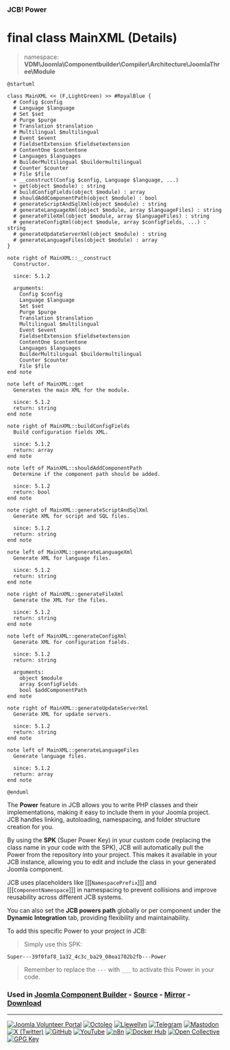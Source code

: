 ### JCB! Power
# final class MainXML (Details)
> namespace: **VDM\Joomla\Componentbuilder\Compiler\Architecture\JoomlaThree\Module**

```uml
@startuml

class MainXML << (F,LightGreen) >> #RoyalBlue {
  # Config $config
  # Language $language
  # Set $set
  # Purge $purge
  # Translation $translation
  # Multilingual $multilingual
  # Event $event
  # FieldsetExtension $fieldsetextension
  # ContentOne $contentone
  # Languages $languages
  # BuilderMultilingual $buildermultilingual
  # Counter $counter
  # File $file
  + __construct(Config $config, Language $language, ...)
  + get(object $module) : string
  # buildConfigFields(object $module) : array
  # shouldAddComponentPath(object $module) : bool
  # generateScriptAndSqlXml(object $module) : string
  # generateLanguageXml(object $module, array $languageFiles) : string
  # generateFileXml(object $module, array $languageFiles) : string
  # generateConfigXml(object $module, array $configFields, ...) : string
  # generateUpdateServerXml(object $module) : string
  # generateLanguageFiles(object $module) : array
}

note right of MainXML::__construct
  Constructor.

  since: 5.1.2
  
  arguments:
    Config $config
    Language $language
    Set $set
    Purge $purge
    Translation $translation
    Multilingual $multilingual
    Event $event
    FieldsetExtension $fieldsetextension
    ContentOne $contentone
    Languages $languages
    BuilderMultilingual $buildermultilingual
    Counter $counter
    File $file
end note

note left of MainXML::get
  Generates the main XML for the module.

  since: 5.1.2
  return: string
end note

note right of MainXML::buildConfigFields
  Build configuration fields XML.

  since: 5.1.2
  return: array
end note

note left of MainXML::shouldAddComponentPath
  Determine if the component path should be added.

  since: 5.1.2
  return: bool
end note

note right of MainXML::generateScriptAndSqlXml
  Generate XML for script and SQL files.

  since: 5.1.2
  return: string
end note

note left of MainXML::generateLanguageXml
  Generate XML for language files.

  since: 5.1.2
  return: string
end note

note right of MainXML::generateFileXml
  Generate the XML for the files.

  since: 5.1.2
  return: string
end note

note left of MainXML::generateConfigXml
  Generate XML for configuration fields.

  since: 5.1.2
  return: string
  
  arguments:
    object $module
    array $configFields
    bool $addComponentPath
end note

note right of MainXML::generateUpdateServerXml
  Generate XML for update servers.

  since: 5.1.2
  return: string
end note

note left of MainXML::generateLanguageFiles
  Generate language files.

  since: 5.1.2
  return: array
end note

@enduml
```

The **Power** feature in JCB allows you to write PHP classes and their implementations,
making it easy to include them in your Joomla project. JCB handles linking, autoloading,
namespacing, and folder structure creation for you.

By using the **SPK** (Super Power Key) in your custom code (replacing the class name
in your code with the SPK), JCB will automatically pull the Power from the repository
into your project. This makes it available in your JCB instance, allowing you to edit
and include the class in your generated Joomla component.

JCB uses placeholders like [[[`NamespacePrefix`]]] and [[[`ComponentNamespace`]]] in
namespacing to prevent collisions and improve reusability across different JCB systems.

You can also set the **JCB powers path** globally or per component under the
**Dynamic Integration** tab, providing flexibility and maintainability.

To add this specific Power to your project in JCB:

> Simply use this SPK:
```
Super---39f0faf8_1a32_4c3c_ba29_08ea1702b2fb---Power
```
> Remember to replace the `---` with `___` to activate this Power in your code.

### Used in [Joomla Component Builder](https://www.joomlacomponentbuilder.com) - [Source](https://git.vdm.dev/joomla/Component-Builder) - [Mirror](https://github.com/vdm-io/Joomla-Component-Builder) - [Download](https://git.vdm.dev/joomla/pkg-component-builder/releases)

---
[![Joomla Volunteer Portal](https://img.shields.io/badge/-Joomla-gold?logo=joomla)](https://volunteers.joomla.org/joomlers/1396-llewellyn-van-der-merwe "Join Llewellyn on the Joomla Volunteer Portal: Shaping the Future Together!") [![Octoleo](https://img.shields.io/badge/-Octoleo-black?logo=linux)](https://git.vdm.dev/octoleo "--quiet") [![Llewellyn](https://img.shields.io/badge/-Llewellyn-ffffff?logo=gitea)](https://git.vdm.dev/Llewellyn "Collaborate and Innovate with Llewellyn on Git: Building a Better Code Future!") [![Telegram](https://img.shields.io/badge/-Telegram-blue?logo=telegram)](https://t.me/Joomla_component_builder "Join Llewellyn and the Community on Telegram: Building Joomla Components Together!") [![Mastodon](https://img.shields.io/badge/-Mastodon-9e9eec?logo=mastodon)](https://joomla.social/@llewellyn "Connect and Engage with Llewellyn on Joomla Social: Empowering Communities, One Post at a Time!") [![X (Twitter)](https://img.shields.io/badge/-X-black?logo=x)](https://x.com/llewellynvdm "Join the Conversation with Llewellyn on X: Where Ideas Take Flight!") [![GitHub](https://img.shields.io/badge/-GitHub-181717?logo=github)](https://github.com/Llewellynvdm "Build, Innovate, and Thrive with Llewellyn on GitHub: Turning Ideas into Impact!") [![YouTube](https://img.shields.io/badge/-YouTube-ff0000?logo=youtube)](https://www.youtube.com/@OctoYou "Explore, Learn, and Create with Llewellyn on YouTube: Your Gateway to Inspiration!") [![n8n](https://img.shields.io/badge/-n8n-black?logo=n8n)](https://n8n.io/creators/octoleo "Effortless Automation and Impactful Workflows with Llewellyn on n8n!") [![Docker Hub](https://img.shields.io/badge/-Docker-grey?logo=docker)](https://hub.docker.com/u/llewellyn "Llewellyn on Docker: Containerize Your Creativity!") [![Open Collective](https://img.shields.io/badge/-Donate-green?logo=opencollective)](https://opencollective.com/joomla-component-builder "Donate towards JCB: Help Llewellyn financially so he can continue developing this great tool!") [![GPG Key](https://img.shields.io/badge/-GPG-blue?logo=gnupg)](https://git.vdm.dev/Llewellyn/gpg "Unlock Trust and Security with Llewellyn's GPG Key: Your Gateway to Verified Connections!")